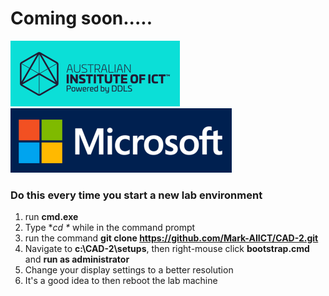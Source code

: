 # Coming soon.....


![](Images/AIICT.png)
![](Images/Microsoft.png)

### Do this every time you start a new lab environment
1. run **cmd.exe**
2. Type **cd \** while in the command prompt
3. run the command **git clone https://github.com/Mark-AIICT/CAD-2.git**
4. Navigate to **c:\CAD-2\setups**, then right-mouse click **bootstrap.cmd** and **run as administrator**
5. Change your display settings to a better resolution
6. It's a good idea to then reboot the lab machine
